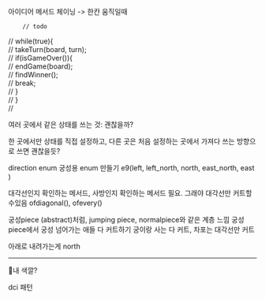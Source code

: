 아이디어
메서드 체이닝 -> 한칸 움직일때

        // todo  
//        while(true){  
//            takeTurn(board, turn);  
//            if(isGameOver()){  
//                endGame(board);  
//                findWinner();  
//                break;  
//            }  
//        }  
        //

여러 곳에서 같은 상태를 쓰는 것: 괜찮을까?

한 곳에서만 상태를 직접 설정하고, 다른 곳은 처음 설정하는 곳에서 가져다 쓰는 방향으로 쓰면 괜찮을듯?


direction enum
궁성용 enum 만들기
e9(left, left_north, north, east_north, east )

대각선인지 확인하는 메서드, 사방인지 확인하는 메서드 필요. 그래야 대각선만 커트할수있음
ofdiagonal(), ofevery()

궁성piece (abstract)처럼, jumping piece, normalpiece와 같은 계층 느낌
궁성 piece에서 궁성 넘어가는 애들 다 커트하기
궁이랑 사는 다 커트, 차포는 대각선만 커트

아래로 내려가는게 north

---

내 색깔?


dci 패턴

